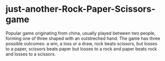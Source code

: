 # just-another-Rock-Paper-Scissors-game

Popular game originating from china, usually played between two people, forming one of three shaped with
an outstreched hand. The game has three possible outcomes: a win, a loss or a draw, rock beats scissors, but losses to a paper,
scissors beats paper but losses to a rock and paper beats rock and losses to a scissors.
